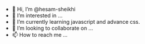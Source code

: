 - 👋 Hi, I’m @hesam-sheikhi
- 👀 I’m interested in ...
- 🌱 I’m currently learning javascript and advance css.
- 💞️ I’m looking to collaborate on ...
- 📫 How to reach me ...

<!---
hesam-sh/hesam-sh is a ✨ special ✨ repository because its `README.md` (this file) appears on your GitHub profile.
You can click the Preview link to take a look at your changes.
--->
